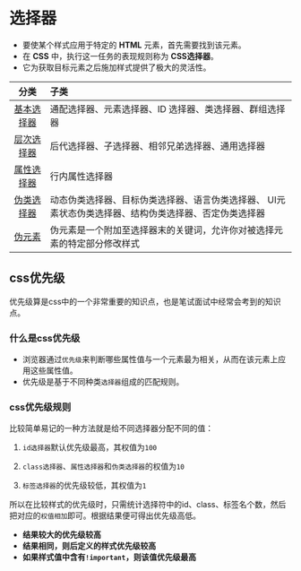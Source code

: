 # 选择器

- 要使某个样式应用于特定的 **HTML** 元素，首先需要找到该元素。
- 在 **CSS** 中，执行这一任务的表现规则称为 <b class="red">CSS选择器</b>。
- 它为获取目标元素之后施加样式提供了极大的灵活性。

|                   分类                    | 子类                                                    |
| :---------------------------------------: | :------------------------------------------------------ |
|       [基本选择器](./12-1基本选择器.md)        | 通配选择器、元素选择器、ID 选择器、类选择器、群组选择器 |
|       [层次选择器](./12-2层次选择器.md)        | 后代选择器、子选择器、相邻兄弟选择器、通用选择器        |
|       [属性选择器](./属性选择器.md)        | 行内属性选择器                                          |
|       [伪类选择器](./伪类选择器.md)     |   动态伪类选择器、目标伪类选择器、语言伪类选择器、 UI元素状态伪类选择器、结构伪类选择器、否定伪类选择器         |
|         [伪元素](./伪元素.md)          | 伪元素是一个附加至选择器末的关键词，允许你对被选择元素的特定部分修改样式                                 |


## css优先级 

 优先级算是css中的一个非常重要的知识点，也是笔试面试中经常会考到的知识点。
  
### 什么是css优先级 

- 浏览器通过`优先级`来判断哪些属性值与一个元素最为相关，从而在该元素上应用这些属性值。
- 优先级是基于不同种类`选择器`组成的匹配规则。 

### css优先级规则 

比较简单易记的一种方法就是给不同选择器分配不同的值： 

1. `id选择器`默认优先级最高，其权值为`100` 

2. `class选择器`、`属性选择器`和`伪类选择器`的权值为`10`

3. `标签选择器`的优先级较低，其权值为`1`

所以在比较样式的优先级时，只需统计选择符中的id、class、标签名个数，然后把对应的`权值相加`即可。根据结果便可得出优先级高低。 
- <b>结果较大的优先级较高</b> 
- <b>结果相同，则后定义的样式优先级较高</b> 
- <b>如果样式值中含有`!important`，则该值优先级最高</b>